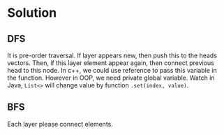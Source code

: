 # Solution
## DFS
It is pre-order traversal.
If layer appears new, then push this to the heads vectors. Then, if this layer element appear again, then connect previous head to this node.
In c++, we could use reference to pass this variable in the function. However in OOP, we need private global variable.
Watch in Java, `List<>` will change value by function `.set(index, value)`.
## BFS
Each layer please connect elements.
